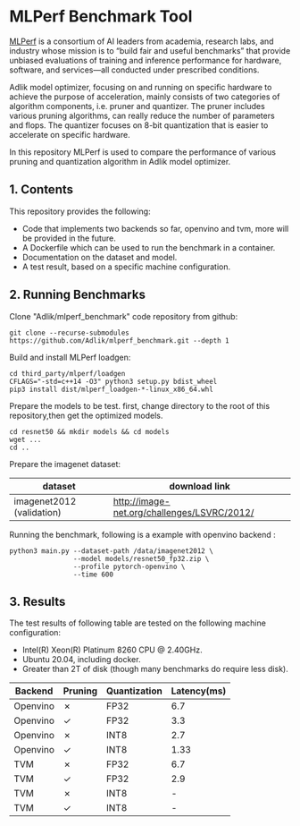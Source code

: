 # MLPerf Benchmark Tool

[MLPerf](https://mlcommons.org/en/) is a consortium of AI leaders from academia, research labs, and industry whose mission is to “build fair and useful benchmarks” that provide unbiased evaluations of training and inference performance for hardware, software, and services—all conducted under prescribed conditions.

Adlik model optimizer, focusing on and running on specific hardware to achieve the purpose of acceleration, mainly consists of two categories of algorithm components, i.e. pruner and quantizer. The pruner includes various pruning algorithms,  can really reduce the number of parameters and flops. The quantizer focuses on 8-bit quantization that is easier to accelerate on specific hardware.

In this repository MLPerf is used to compare the performance of various pruning and quantization algorithm in Adlik model optimizer.

## 1. Contents

This repository provides the following:

- Code that implements two backends so far, openvino and tvm, more will be provided in the future.
- A Dockerfile which can be used to run the benchmark in a container.
- Documentation on the dataset and  model.
- A test result, based on a specific machine configuration.

## 2. Running Benchmarks

Clone "Adlik/mlperf_benchmark" code repository from github:

```shell
git clone --recurse-submodules https://github.com/Adlik/mlperf_benchmark.git --depth 1
```

Build and install MLPerf loadgen:

```shell
cd third_party/mlperf/loadgen
CFLAGS="-std=c++14 -O3" python3 setup.py bdist_wheel
pip3 install dist/mlperf_loadgen-*-linux_x86_64.whl
```

Prepare the models to be test. first, change directory to the root of this repository,then get the optimized models.

```shell
cd resnet50 && mkdir models && cd models
wget ...
cd ..
```

Prepare the imagenet dataset:

| dataset                   | download link                               |
| ------------------------- | ------------------------------------------- |
| imagenet2012 (validation) | http://image-net.org/challenges/LSVRC/2012/ |

Running the benchmark, following is a example with openvino backend :

```shell
python3 main.py --dataset-path /data/imagenet2012 \
                --model models/resnet50_fp32.zip \
                --profile pytorch-openvino \
                --time 600
```

## 3. Results

The test results of following  table are tested on the following machine configuration:

- Intel(R) Xeon(R) Platinum 8260 CPU @ 2.40GHz.
- Ubuntu 20.04, including docker.
- Greater than 2T of disk (though many benchmarks do require less disk).

| Backend  | Pruning | Quantization | Latency(ms) |
| -------- | ------- | ------------ | ----------- |
| Openvino | ✗       | FP32         | 6.7         |
| Openvino | ✓       | FP32         | 3.3         |
| Openvino | ✗       | INT8         | 2.7         |
| Openvino | ✓       | INT8         | 1.33        |
| TVM      | ✗       | FP32         | 6.7         |
| TVM      | ✓       | FP32         | 2.9         |
| TVM      | ✗       | INT8         | -           |
| TVM      | ✓       | INT8         | -           |
